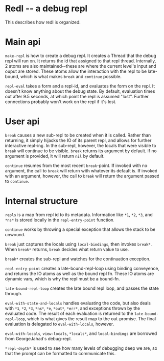 # Redl -- a debug repl

This describes how redl is organized.

# Main api

`make-repl` is how to create a debug repl. It creates a Thread that the debug repl will run on. It returns the id that assigned to that repl thread. Internally, 2 atoms are also maintained--these are where the current level's input and ouput are stored. These atoms allow the interaction with the repl to be late-bound, which is what makes `break` and `continue` possible.

`repl-eval` takes a form and a repl-id, and evaluates the form on the repl. It doesn't know anything about the debug state. By default, evaluation times out after 9.5 seconds, at which point the repl is assumed "lost". Further connections probably won't work on the repl if it's lost.

# User api

`break` causes a new sub-repl to be created when it is called. Rather than returning, it simply hijacks the IO of its parent repl, and allows for further interactive repl-ing. In the sub-repl, however, the locals that were visible to `break` will continue to be visible. `break` returns its argument by default. If no argument is provided, it will return `nil` by default.

`continue` resumes from the most recent `break`-point. If invoked with no argument, the call to `break` will return with whatever its default is. If invoked with an argument, however, the call to `break` will return the argument passed to `continue`.

# Internal structure

`repls` is a map from repl id to its metadata. Information like `*1`, `*2`, `*3`, and `*ns*` is stored locally in the `repl-entry-point` function.

`continue` works by throwing a special exception that allows the stack to be unwound.

`break` just captures the locals using `local-bindings`, then invokes `break*`. When `break*` returns, `break` decides what return value to use.

`break*` creates the sub-repl and watches for the continuation exception.

`repl-entry-point` creates a late-bound-repl-loop using binding conveyence, and returns the IO atoms as well as the bound repl fn. These IO atoms are dynamic vars, which is why the repl must be a bound-fn.

`late-bound-repl-loop` creates the late bound repl loop, and passes the state through.

`eval-with-state-and-locals` handles evaluating the code, but also deals with `*1`, `*2`, `*3`, `*ns*`, `*e`, `*out*`, `*err*`, and exceptions thrown by the evaluated code. The result of each evaluation is returned to the `late-bound-repl-loop`, which is what gives the result map to the out-promise. The final evaluation is delegated to `eval-with-locals`, however.

`eval-with-locals`, `view-locals`, `*locals*`, and `local-bindings` are borrowed from GeorgeJahad's debug-repl.

`*repl-depth*` is used to see how many levels of debugging deep we are, so that the prompt can be formatted to communicate this.
